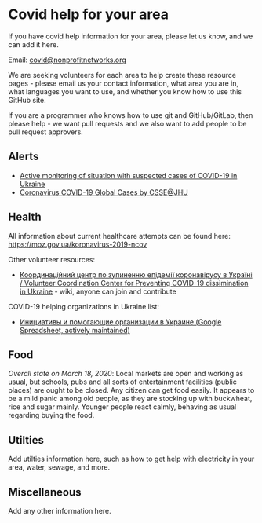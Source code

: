 # Covid help for your area

If you have covid help information for your area, please let us know, and we can add it here. 

Email: covid@nonprofitnetworks.org

We are seeking volunteers for each area to help create these resource pages - 
please email us your contact information, what area you are in, what languages you want to use, and whether you know how to use this GitHub site.

If you are a programmer who knows how to use git and GitHub/GitLab, then please help -
we want pull requests and we also want to add people to be pull request approvers.

## Alerts

* [Active monitoring of situation with suspected cases of COVID-19 in Ukraine](https://public.tableau.com/views/monitor_15841091301660/sheet0?:display_count=y&:origin=viz_share_link)
* [Coronavirus COVID-19 Global Cases by CSSE@JHU](https://gisanddata.maps.arcgis.com/apps/opsdashboard/index.html#/bda7594740fd40299423467b48e9ecf6)

## Health

All information about current healthcare attempts can be found here: https://moz.gov.ua/koronavirus-2019-ncov

Other volunteer resources:
* [Координаційний центр по зупиненню епідемії коронавірусу в Україні / Volunteer Coordination Center for Preventing COVID-19 dissimination in Ukraine](https://wiki.stopcovid.org.ua/) - wiki, anyone can join and contribute

COVID-19 helping organizations in Ukraine list:

* [Инициативы и помогающие организации в Украине (Google Spreadsheet, actively maintained)](https://docs.google.com/spreadsheets/d/10Yt17F3iB00pqf7DXrVjFYvW0qILdoHUajBujI_EGrQ/edit#gid=0)
## Food

*Overall state on March 18, 2020*:
Local markets are open and working as usual, but schools, pubs and all sorts of entertainment facilities (public places) are ought to be closed. Any citizen can get food easily. It appears to be a mild panic among old people, as they are stocking up with buckwheat, rice and sugar mainly. Younger people react calmly, behaving as usual regarding buying the food.

## Utilties

Add utilties information here, such as how to get help with electricity in your area, water, sewage, and more.

## Miscellaneous

Add any other information here.
